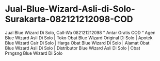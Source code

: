 # Jual-Blue-Wizard-Asli-di-Solo-Surakarta-082121212098-COD
Jual Blue Wizard Di Solo, Call-Wa 082121212098 ” Antar Gratis COD “ Agen Blue Wizard Asli Di Solo | Toko Obat Blue Wizard Original Di Solo | Apotek Blue Wizard Cair Di Solo | Harga Obat Blue Wizard Di Solo | Alamat Obat Blue Wizard Asli Di Solo | Distributor Blue Wizard  Asli Di Solo | Obat Prngsng Blue Wizard Di Solo
